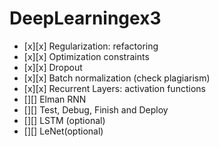 # DeepLearningex3

- [x][x] Regularization: refactoring
- [x][x] Optimization constraints
- [x][x] Dropout
- [x][x] Batch normalization (check plagiarism)
- [x][x] Recurrent Layers: activation functions
- [][] Elman RNN
- [][] Test, Debug, Finish and Deploy
- [][] LSTM (optional)
- [][] LeNet(optional)